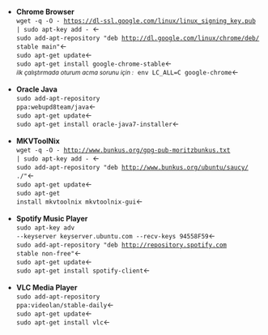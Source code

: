 * **Chrome Browser**
<br><code>wget -q -O - https://dl-ssl.google.com/linux/linux_signing_key.pub | sudo apt-key add - </code>&larr;
<br><code>sudo add-apt-repository "deb http://dl.google.com/linux/chrome/deb/ stable main"</code>&larr;
<br><code>sudo apt-get update</code>&larr;
<br><code>sudo apt-get install google-chrome-stable</code>&larr;
<br><small>*ilk çalıştırmada oturum acma sorunu için :*</small>&nbsp; <code>env LC_ALL=C google-chrome</code>&larr;
<br><br>
* **Oracle Java**
<br><code>sudo add-apt-repository ppa:webupd8team/java</code>&larr;
<br><code>sudo apt-get update</code>&larr;
<br><code>sudo apt-get install oracle-java7-installer</code>&larr;
<br><br>
* **MKVToolNix**
<br><code>wget -q -O - http://www.bunkus.org/gpg-pub-moritzbunkus.txt | sudo apt-key add - </code>&larr;
<br><code>sudo add-apt-repository "deb http://www.bunkus.org/ubuntu/saucy/ ./"</code>&larr;
<br><code>sudo apt-get update</code>&larr;
<br><code>sudo apt-get install mkvtoolnix mkvtoolnix-gui</code>&larr;
<br><br>
* **Spotify Music Player**
<br><code>sudo apt-key adv --keyserver keyserver.ubuntu.com --recv-keys 94558F59</code>&larr;
<br><code>sudo add-apt-repository "deb http://repository.spotify.com stable non-free"</code>&larr;
<br><code>sudo apt-get update</code>&larr;
<br><code>sudo apt-get install spotify-client</code>&larr;
<br><br>
* **VLC Media Player**
<br><code>sudo add-apt-repository ppa:videolan/stable-daily</code>&larr;
<br><code>sudo apt-get update</code>&larr;
<br><code>sudo apt-get install vlc</code>&larr;
